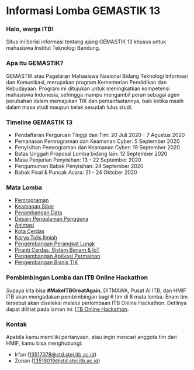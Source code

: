 # Informasi Lomba GEMASTIK 13

### Halo, warga ITB!

Situs ini berisi informasi tentang ajang GEMASTIK 13 khusus untuk mahasiswa Institut Teknologi Bandung.

### Apa itu GEMASTIK?

GEMASTIK atau Pagelaran Mahasiswa Nasional Bidang Teknologi Informasi dan Komunikasi, merupakan program Kementerian Pendidikan dan Kebudayaan. Program ini ditujukan untuk meningkatkan kompetensi mahasiswa Indonesia, sehingga mampu mengambil peran sebagai agen perubahan dalam memajukan TIK dan pemanfaatannya, baik ketika masih dalam masa studi maupun kelak sesudah lulus studi.

### Timeline GEMASTIK 13
- Pendaftaran Perguruan Tinggi dan Tim: 20 Juli 2020 - 7 Agustus 2020
- Pemanasan Pemrograman dan Keamanan Cyber: 5 September 2020
- Penyisihan Pemrograman dan Keamanan Cyber: 19 September 2020
- Batas Unggah Proposal Lomba bidang lain: 12 September 2020
- Masa Penjurian Penyisihan: 13 - 22 September 2020
- Pengumuman Babak Penyisihan: 24 September 2020
- Babak Final & Puncak Acara: 21 - 24 Oktober 2020

### Mata Lomba
- [Pemrograman](pemrograman)
- [Keamanan Siber](keamanan-siber)
- [Penambangan Data](penambangan-data)
- [Desain Pengalaman Pengguna](desain-pengalaman-pengguna)
- [Animasi](animasi)
- [Kota Cerdas](kota-cerdas)
- [Karya Tulis Ilmiah](karya-tulis-ilmiah)
- [Pengembangan Perangkat Lunak](pengembangan-perangkat-lunak)
- [Piranti Cerdas, Sistem Benam & IoT](piranti-cerdas)
- [Pengembangan Aplikasi Permainan](pengembangan-aplikasi-permainan)
- [Pengembangan Bisnis TIK](pengembangan-bisnis-tik)

### Pembimbingan Lomba dan ITB Online Hackathon
Supaya kita bisa **#MakeITBGreatAgain**, DITMAWA, Pusat AI ITB, dan HMIF ITB akan mengadakan pembimbingan bagi 6 tim di 8 mata lomba.
Enam tim tersebut akan diseleksi melalui perlombaan ITB Online Hackathon.
Detilnya dapat dilihat pada laman ini: [ITB Online Hackathon](hackathon).

### Kontak
Apabila kamu memiliki pertanyaan, atau ingin mencari anggota tim dari HMIF, kamu bisa menghubungi:

- Irfan (13517078@std.stei.itb.ac.id)
- Zunan (13518019@std.stei.itb.ac.id)